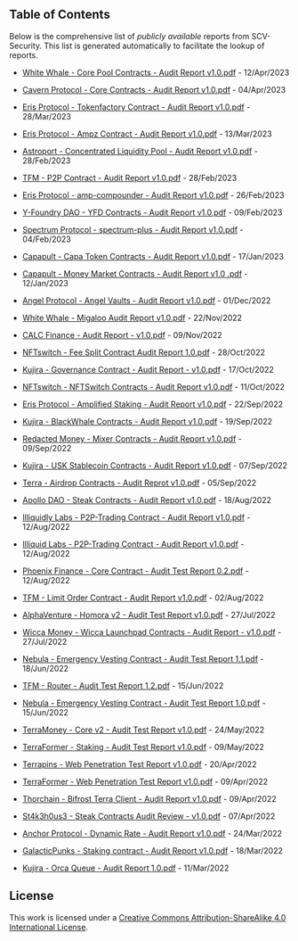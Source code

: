 ## Table of Contents

Below is the comprehensive list of *publicly available* reports from SCV-Security. This list is generated automatically to facilitate the lookup of reports.

- [White Whale - Core Pool Contracts - Audit Report v1.0.pdf](https://github.com/SCV-Security/PublicReports/blob/bd1d0ca42527d51d87ccdad08776f6e72c70c9e3/CW%2FWhiteWhale%2FWhite%20Whale%20-%20Core%20Pool%20Contracts%20-%20Audit%20Report%20v1.0.pdf) - 12/Apr/2023

- [Cavern Protocol - Core Contracts - Audit Report v1.0.pdf](https://github.com/SCV-Security/PublicReports/blob/9b7140d31ca90b6d037400f5403bd78ca0a89dab/CW%2FCavern%20Protocol%2FCavern%20Protocol%20-%20Core%20Contracts%20-%20Audit%20Report%20v1.0.pdf) - 04/Apr/2023

- [Eris Protocol - Tokenfactory Contract - Audit Report v1.0.pdf](https://github.com/SCV-Security/PublicReports/blob/c8219131255e82b0ca033881b6e6eb0569822e6e/CW%2FErisProtocol%2FEris%20Protocol%20-%20Tokenfactory%20Contract%20-%20Audit%20Report%20v1.0.pdf) - 28/Mar/2023

- [Eris Protocol - Ampz Contract - Audit Report v1.0.pdf](https://github.com/SCV-Security/PublicReports/blob/3c95dcbdeda322b00ba73d8b5de945595ce296e4/CW%2FErisProtocol%2FEris%20Protocol%20-%20Ampz%20Contract%20-%20Audit%20Report%20v1.0.pdf) - 13/Mar/2023

- [Astroport - Concentrated Liquidity Pool - Audit Report v1.0.pdf](https://github.com/SCV-Security/PublicReports/blob/ccb3f368d14e64d433bf700640fca3c630b07169/CW%2FAstroport%2FAstroport%20-%20Concentrated%20Liquidity%20Pool%20-%20Audit%20Report%20v1.0.pdf) - 28/Feb/2023

- [TFM - P2P Contract - Audit Report v1.0.pdf](https://github.com/SCV-Security/PublicReports/blob/7bcdc6e39e4a1b15186346791d16e8ad4f43f89b/CW%2FTerraFormer%2FTFM%20-%20P2P%20Contract%20-%20Audit%20Report%20v1.0.pdf) - 28/Feb/2023

- [Eris Protocol - amp-compounder - Audit Report v1.0.pdf](https://github.com/SCV-Security/PublicReports/blob/77be0eb8234da07d378d205d7819ea6ec374fa6b/CW%2FErisProtocol%2FEris%20Protocol%20-%20amp-compounder%20-%20Audit%20Report%20v1.0.pdf) - 26/Feb/2023

- [Y-Foundry DAO - YFD Contracts - Audit Report v1.0.pdf](https://github.com/SCV-Security/PublicReports/blob/88005ed9a05e08bd4d022a1286f684106b77d12b/CW%2FY-Foundry%20DAO%2FY-Foundry%20DAO%20-%20YFD%20Contracts%20-%20Audit%20Report%20v1.0.pdf) - 09/Feb/2023

- [Spectrum Protocol - spectrum-plus - Audit Report v1.0.pdf](https://github.com/SCV-Security/PublicReports/blob/5acecb29f4d720facb06e992b4ae85de6abef9f4/CW%2FSpectrumProtocol%2FSpectrum%20Protocol%20-%20spectrum-plus%20-%20Audit%20Report%20v1.0.pdf) - 04/Feb/2023

- [Capapult - Capa Token Contracts - Audit Report v1.0.pdf](https://github.com/SCV-Security/PublicReports/blob/a5ab8cdddbce6bcbc1310242e9c43eb90258fc20/CW%2FCapapult%2FCapapult%20-%20Capa%20Token%20Contracts%20-%20Audit%20Report%20v1.0.pdf) - 17/Jan/2023

- [Capapult - Money Market Contracts - Audit Report v1.0 .pdf](https://github.com/SCV-Security/PublicReports/blob/4f25633755c57c1178f433569824fd7059c2d40b/CW%2FCapapult%2FCapapult%20-%20Money%20Market%20Contracts%20-%20Audit%20Report%20v1.0%20.pdf) - 12/Jan/2023

- [Angel Protocol - Angel Vaults - Audit Report v1.0.pdf](https://github.com/SCV-Security/PublicReports/blob/b5ed042c46afdb95f43f83d6b3302844e9a16632/CW%2FAngelProtocol%2FAngel%20Protocol%20-%20Angel%20Vaults%20-%20Audit%20Report%20v1.0.pdf) - 01/Dec/2022

- [White Whale - Migaloo Audit Report v1.0.pdf](https://github.com/SCV-Security/PublicReports/blob/764143bf893ab598855f5f9876f27d4dfb266dc2/CW%2FWhiteWhale%2FWhite%20Whale%20-%20Migaloo%20Audit%20Report%20v1.0.pdf) - 22/Nov/2022

- [CALC Finance - Audit Report - v1.0.pdf](https://github.com/SCV-Security/PublicReports/blob/dff1429c8f3ccbf961670f7e313437edc57101f9/CW%2FCALC-Finance%2FCALC%20Finance%20-%20Audit%20Report%20-%20v1.0.pdf) - 09/Nov/2022

- [NFTswitch - Fee Split Contract Audit Report 1.0.pdf](https://github.com/SCV-Security/PublicReports/blob/af807c6a51a117b1d6aabedb15dca432a490bd7d/CW%2FNFTswitch%2FNFTswitch%20-%20Fee%20Split%20Contract%20Audit%20Report%201.0.pdf) - 28/Oct/2022

- [Kujira - Governance Contract - Audit Report - v1.0.pdf](https://github.com/SCV-Security/PublicReports/blob/07fd5a5aa6f350b60c11eb81b75e7903d3c22d4a/CW%2FKujira%2FSenate%2FKujira%20-%20Governance%20Contract%20-%20Audit%20Report%20-%20v1.0.pdf) - 17/Oct/2022

- [NFTswitch - NFTSwitch Contracts - Audit Report v1.0.pdf](https://github.com/SCV-Security/PublicReports/blob/6994b000124687442eea656c8cd7d32a5b0e51f4/CW%2FNFTswitch%2FNFTswitch%20-%20NFTSwitch%20Contracts%20-%20Audit%20Report%20v1.0.pdf) - 11/Oct/2022

- [Eris Protocol - Amplified Staking - Audit Report v1.0.pdf](https://github.com/SCV-Security/PublicReports/blob/273ba8aea53c0a472ba4899bdce7521db69fbe3c/CW%2FErisProtocol%2FEris%20Protocol%20-%20Amplified%20Staking%20-%20Audit%20Report%20v1.0.pdf) - 22/Sep/2022

- [Kujira - BlackWhale Contracts - Audit Report v1.0.pdf](https://github.com/SCV-Security/PublicReports/blob/21a9b9c17f2c8a2f59b4ed1036c35d89dcfe40e5/CW%2FKujira%2FBlackWhale%2FKujira%20-%20BlackWhale%20Contracts%20-%20Audit%20Report%20v1.0.pdf) - 19/Sep/2022

- [Redacted Money - Mixer Contracts - Audit Report v1.0.pdf](https://github.com/SCV-Security/PublicReports/blob/4e2513bf332d744a33f8517d94ddd1110047ad20/CW%2FRedactedMoney%2FRedacted%20Money%20-%20Mixer%20Contracts%20-%20Audit%20Report%20v1.0.pdf) - 09/Sep/2022

- [Kujira - USK Stablecoin Contracts - Audit Report v1.0.pdf](https://github.com/SCV-Security/PublicReports/blob/0f8657097e78df224e9095ab0295035cd5f0a437/CW%2FKujira%2Fstable-USK%2FKujira%20-%20USK%20Stablecoin%20Contracts%20-%20Audit%20Report%20v1.0.pdf) - 07/Sep/2022

- [Terra - Airdrop Contracts - Audit Reprot v1.0.pdf](https://github.com/SCV-Security/PublicReports/blob/f522b6ecd9684f661cd6bb962f972e138955a4a9/Others%2FTerraMoney%2FTerra%20-%20Airdrop%20Contracts%20-%20Audit%20Reprot%20v1.0.pdf) - 05/Sep/2022

- [Apollo DAO - Steak Contracts - Audit Report v1.0.pdf](https://github.com/SCV-Security/PublicReports/blob/74fe24feb1da36db251336cc23302c75a10beea5/CW%2FApolloDAO%2FApollo%20DAO%20-%20Steak%20Contracts%20-%20Audit%20Report%20v1.0.pdf) - 18/Aug/2022

- [Illiquidly Labs - P2P-Trading Contract - Audit Report v1.0.pdf](https://github.com/SCV-Security/PublicReports/blob/d7f3abf7fbeb6735dab589006005d0cb1cdb4c9f/CW%2FIlliquidly-Labs%2FIlliquidly%20Labs%20-%20P2P-Trading%20Contract%20-%20Audit%20Report%20v1.0.pdf) - 12/Aug/2022

- [Illiquid Labs - P2P-Trading Contract - Audit Report v1.0.pdf](https://github.com/SCV-Security/PublicReports/blob/d7f3abf7fbeb6735dab589006005d0cb1cdb4c9f/CW%2FIlliquid-labs%2FIlliquid%20Labs%20-%20P2P-Trading%20Contract%20-%20Audit%20Report%20v1.0.pdf) - 12/Aug/2022

- [Phoenix Finance - Core Contract - Audit Test Report 0.2.pdf](https://github.com/SCV-Security/PublicReports/blob/7c86fdf09e3f1e19017e9490b4fd35f3b7e7c0f7/CW%2FPhoenixFinance%2FPhoenix%20Finance%20-%20Core%20Contract%20-%20Audit%20Test%20Report%200.2.pdf) - 12/Aug/2022

- [TFM - Limit Order Contract - Audit Report v1.0.pdf](https://github.com/SCV-Security/PublicReports/blob/018f13644e1d69a8aa29257773e2d9600a135364/CW%2FTerraFormer%2FTFM%20-%20Limit%20Order%20Contract%20-%20Audit%20Report%20v1.0.pdf) - 02/Aug/2022

- [AlphaVenture - Homora v2 -  Audit Test Report v1.0.pdf](https://github.com/SCV-Security/PublicReports/blob/99602af0c4070e554e4eee969bc9889365d3e953/CW%2FAlphaFinance%2FAlphaVenture%20-%20Homora%20v2%20-%20%20Audit%20Test%20Report%20v1.0.pdf) - 27/Jul/2022

- [Wicca Money - Wicca Launchpad Contracts - Audit Report - v1.0.pdf](https://github.com/SCV-Security/PublicReports/blob/43457dd708ce802ed5b7c0fd41464b4efea991ae/CW%2FWiccaMoney%2FWicca%20Money%20-%20Wicca%20Launchpad%20Contracts%20-%20Audit%20Report%20-%20v1.0.pdf) - 27/Jul/2022

- [Nebula - Emergency Vesting Contract - Audit Test Report 1.1.pdf](https://github.com/SCV-Security/PublicReports/blob/86efce4d3dc722b5fb89bd4ba04a98ed1d2a94ac/CW%2FNebulaProtocol%2FNebula%20-%20Emergency%20Vesting%20Contract%20-%20Audit%20Test%20Report%201.1.pdf) - 18/Jun/2022

- [TFM - Router - Audit Test Report 1.2.pdf](https://github.com/SCV-Security/PublicReports/blob/a6bc5a6bd35db9b4c29a7b8ee00e74bf10c716e5/CW%2FTerraFormer%2FTFM%20-%20Router%20-%20Audit%20Test%20Report%201.2.pdf) - 15/Jun/2022

- [Nebula - Emergency Vesting Contract - Audit Test Report 1.0.pdf](https://github.com/SCV-Security/PublicReports/blob/5720bb53b35d580ab3c3e1effdb51865077c1bab/CW%2FNebulaProtocol%2FNebula%20-%20Emergency%20Vesting%20Contract%20-%20Audit%20Test%20Report%201.0.pdf) - 15/Jun/2022

- [TerraMoney - Core v2 - Audit Test Report v1.0.pdf](https://github.com/SCV-Security/PublicReports/blob/32b4b9f027050925df41c885306089b7327f6c1b/Others%2FTerraMoney%2FTerraMoney%20-%20Core%20v2%20-%20Audit%20Test%20Report%20v1.0.pdf) - 24/May/2022

- [TerraFormer - Staking - Audit Test Report v1.0.pdf](https://github.com/SCV-Security/PublicReports/blob/f6ea9fef17828c84c188995bf7ce93265a1cad54/CW%2FTerraFormer%2FTerraFormer%20-%20Staking%20-%20Audit%20Test%20Report%20v1.0.pdf) - 09/May/2022

- [Terrapins - Web Penetration Test Report v1.0.pdf](https://github.com/SCV-Security/PublicReports/blob/c73c613a92ae28f212814d7f6b82c1103f573c01/Pentest%2FTerrapins%2FTerrapins%20-%20Web%20Penetration%20Test%20Report%20v1.0.pdf) - 20/Apr/2022

- [TerraFormer - Web Penetration Test Report v1.0.pdf](https://github.com/SCV-Security/PublicReports/blob/c156c53ac6393ada333df0104cb60bbf608ee49c/Pentest%2FTerraFormer%2FTerraFormer%20-%20Web%20Penetration%20Test%20Report%20v1.0.pdf) - 09/Apr/2022

- [Thorchain - Bifrost Terra Client - Audit Report v1.0.pdf](https://github.com/SCV-Security/PublicReports/blob/db16fe63453c558299cf1eae8ac1424434374acc/Others%2FThorchain%2FThorchain%20-%20Bifrost%20Terra%20Client%20-%20Audit%20Report%20v1.0.pdf) - 09/Apr/2022

- [St4k3h0us3 - Steak Contracts Audit Review -  v1.0.pdf](https://github.com/SCV-Security/PublicReports/blob/6df8b5a6ba7aaf9a043016c1bb7050fd8281efcd/CW%2FSt4k3h0us3%2FSt4k3h0us3%20-%20Steak%20Contracts%20Audit%20Review%20-%20%20v1.0.pdf) - 07/Apr/2022

- [Anchor Protocol - Dynamic Rate - Audit Report v1.0.pdf](https://github.com/SCV-Security/PublicReports/blob/17a7bedb7db78fa58d6cc8811c31ac0c229aed37/CW%2FAnchorProtocol%2FAnchor%20Protocol%20-%20Dynamic%20Rate%20-%20Audit%20Report%20v1.0.pdf) - 24/Mar/2022

- [GalacticPunks - Staking contract - Audit Report v1.0.pdf](https://github.com/SCV-Security/PublicReports/blob/e7a5d7950d5c3d51ec3bfae6263cdb7d65f15abe/CW%2FGalacticPunk%2FGalacticPunks%20-%20Staking%20contract%20-%20Audit%20Report%20v1.0.pdf) - 18/Mar/2022

- [Kujira - Orca Queue - Audit Report 1.0.pdf](https://github.com/SCV-Security/PublicReports/blob/4dc8ac66bfe6312899b317ba5abbb473debf313f/CW%2FKujira%2FOrcaQueue%2FKujira%20-%20Orca%20Queue%20-%20Audit%20Report%201.0.pdf) - 11/Mar/2022

## License 
This work is licensed under a [Creative Commons Attribution-ShareAlike 4.0 International License](https://creativecommons.org/licenses/by-sa/4.0/).